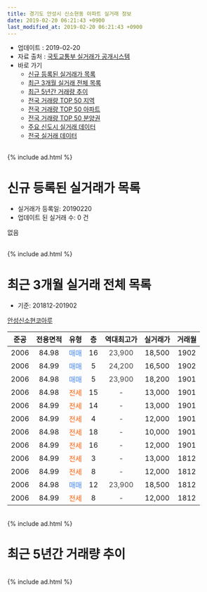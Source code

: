 ```yaml
---
title: 경기도 안성시 신소현동 아파트 실거래 정보
date: 2019-02-20 06:21:43 +0900
last_modified_at: 2019-02-20 06:21:43 +0900
---
```


* 업데이트 : 2019-02-20
* 자료 출처 : [국토교통부 실거래가 공개시스템](http://rt.molit.go.kr)
* 바로 가기
    * [신규 등록된 실거래가 목록](#신규-등록된-실거래가-목록)
    * [최근 3개월 실거래 전체 목록](#최근-3개월-실거래-전체-목록)
    * [최근 5년간 거래량 추이](#최근-5년간-거래량-추이)
    * [전국 거래량 TOP 50 지역](https://inasie.github.io/apt-trade-info/최근-3개월-전국에서-가장-거래가-많이-발생한-지역)
    * [전국 거래량 TOP 50 아파트](https://inasie.github.io/apt-trade-info/최근-3개월-전국에서-가장-거래가-많이-발생한-아파트)
    * [전국 거래량 TOP 50 분양권](https://inasie.github.io/apt-trade-info/최근-3개월-전국에서-가장-거래가-많이-발생한-분양권)
    * [주요 신도시 실거래 데이터](https://inasie.github.io/apt-trade-info/주요-신도시)
    * [전국 실거래 데이터](https://inasie.github.io/apt-trade-info/전국)
<br>
{% include ad.html %}
<br>

# 신규 등록된 실거래가 목록
* 실거래가 등록일: 20190220
* 업데이트 된 실거래 수: 0 건

없음

<br>
{% include ad.html %}
<br>

# 최근 3개월 실거래 전체 목록
* 기준: 201812-201902


[안성신소현코아루](https://search.naver.com/search.naver?query=%EA%B2%BD%EA%B8%B0%EB%8F%84+%EC%95%88%EC%84%B1%EC%8B%9C+%EC%8B%A0%EC%86%8C%ED%98%84%EB%8F%99+%EC%95%88%EC%84%B1%EC%8B%A0%EC%86%8C%ED%98%84%EC%BD%94%EC%95%84%EB%A3%A8)

|준공|전용면적|유형|층|역대최고가|실거래가|거래월|
|:---:|:---:|:---:|:---:|:---:|:---:|:---:|
|2006|84.98|<span style="color:#4285f3">매매</span>|16|<span style="color:#444444">23,900</span>|18,500|1902|
|2006|84.99|<span style="color:#4285f3">매매</span>|5|<span style="color:#444444">24,200</span>|16,500|1902|
|2006|84.98|<span style="color:#4285f3">매매</span>|5|<span style="color:#444444">23,900</span>|18,200|1901|
|2006|84.98|<span style="color:#ff5a00">전세</span>|15|<span style="color:#444444">-</span>|13,000|1901|
|2006|84.99|<span style="color:#ff5a00">전세</span>|14|<span style="color:#444444">-</span>|13,000|1901|
|2006|84.99|<span style="color:#ff5a00">전세</span>|4|<span style="color:#444444">-</span>|12,000|1901|
|2006|84.98|<span style="color:#ff5a00">전세</span>|18|<span style="color:#444444">-</span>|10,000|1901|
|2006|84.99|<span style="color:#ff5a00">전세</span>|16|<span style="color:#444444">-</span>|12,000|1901|
|2006|84.99|<span style="color:#ff5a00">전세</span>|3|<span style="color:#444444">-</span>|13,000|1812|
|2006|84.99|<span style="color:#ff5a00">전세</span>|8|<span style="color:#444444">-</span>|12,000|1812|
|2006|84.98|<span style="color:#4285f3">매매</span>|12|<span style="color:#444444">23,900</span>|18,500|1812|
|2006|84.99|<span style="color:#ff5a00">전세</span>|8|<span style="color:#444444">-</span>|12,000|1812|


<br>
{% include ad.html %}
<br>

# 최근 5년간 거래량 추이


<div style="width:100%;">
    <canvas id="deal_progress" height="200"></canvas>
</div>

<script>
new Chart(document.getElementById("deal_progress"), {
    type: 'line',
    data: {
        labels: ['201402','201403','201404','201405','201406','201407','201408','201409','201410','201411','201412','201501','201502','201503','201504','201505','201506','201507','201508','201509','201510','201511','201512','201601','201602','201603','201604','201605','201606','201607','201608','201609','201610','201611','201612','201701','201702','201703','201704','201705','201706','201707','201708','201709','201710','201711','201712','201801','201802','201803','201804','201805','201806','201807','201808','201809','201810','201811','201812','201901','201902'],
        datasets: [{
            label: '매매',
            pointRadius: 1,
            data: [1, 4, 2, 2, 4, 2, 2, 2, 4, 2, 3, 1, 3, 7, 2, 2, 4, 2, 2, 3, 1, 3, 3, 4, 1, 7, 4, 2, 2, 4, 2, 2, 2, 0, 1, 2, 3, 1, 6, 3, 1, 3, 3, 1, 0, 1, 2, 0, 2, 2, 2, 0, 1, 1, 1, 1, 1, 2, 1, 1, 2],
            borderColor: "rgba(255, 201, 14, 1)",
            backgroundColor: "rgba(255, 201, 14, 0.5)",
            fill: false,
            lineTension: 0
        },{
            label: '전월세',
            pointRadius: 1,
            data: [4, 0, 1, 1, 1, 0, 2, 0, 0, 1, 3, 5, 6, 0, 2, 2, 0, 0, 0, 2, 2, 1, 1, 4, 2, 1, 1, 2, 1, 0, 1, 1, 2, 0, 1, 2, 1, 1, 0, 3, 3, 1, 0, 1, 2, 0, 1, 4, 1, 0, 1, 1, 8, 3, 0, 3, 2, 2, 3, 5, 0],
            borderColor: "rgba(0, 141, 185, 1)",
            backgroundColor: "rgba(0, 141, 185, 0.5)",
            fill: false,
            lineTension: 0
        }
        ]
    },
    options: {
        responsive: true,
        title: {
            display: false
        },
        tooltips: {
            mode: 'index',
            intersect: false
        },
        hover: {
            mode: 'nearest',
            intersect: true
        },
        scales: {
            xAxes: [{
                display: true,
                scaleLabel: {
                    display: true,
                    labelString: '년/월'
                }
            }],
            yAxes: [{
                display: true,
                ticks: {
                    suggestedMin: 0,
                },
                scaleLabel: {
                    display: true,
                    labelString: '실거래 수'
                }
            }]
        }
    }
});

</script>


<br>
{% include ad.html %}
<br>

